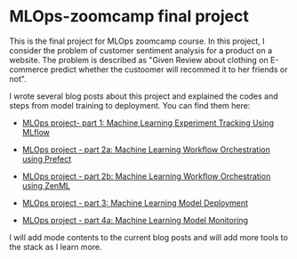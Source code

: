 # MLOps-zoomcamp final project
This is the final project for MLOps zoomcamp course. In this project, I consider the problem of customer sentiment analysis for a product on a website. The problem is described as "Given Review about clothing on E-commerce predict whether the custoomer will recommed it to her friends or not". 

I wrote several blog posts about this project and explained the codes and steps from model training to deployment. You can find them here:

- [MLOps project- part 1: Machine Learning Experiment Tracking Using MLflow](https://kargarisaac.github.io/blog/mlops/2022/08/09/machine-learning-experiment-tracking-mlflow.html)

- [MLOps project - part 2a: Machine Learning Workflow Orchestration using Prefect](https://kargarisaac.github.io/blog/mlops/2022/08/09/machine-learning-workflow-orchestration-prefect.html)

- [MLOps project - part 2b: Machine Learning Workflow Orchestration using ZenML](https://kargarisaac.github.io/blog/mlops/2022/08/26/machine-learning-workflow-orchestration-zenml.html)

- [MLOps project - part 3: Machine Learning Model Deployment](https://kargarisaac.github.io/blog/mlops/2022/08/28/machine-learning-model-deployment.html)

- [MLOps project - part 4a: Machine Learning Model Monitoring](https://kargarisaac.github.io/blog/mlops/2022/09/05/machine-learning-model-monitoring.html)

I will add mode contents to the current blog posts and will add more tools to the stack as I learn more. 